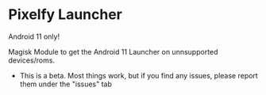 # Pixelfy Launcher
 
Android 11 only!

Magisk Module to get the Android 11 Launcher on unnsupported devices/roms. 

* This is a beta. Most things work, but if you find any issues, please report them under the "issues" tab
